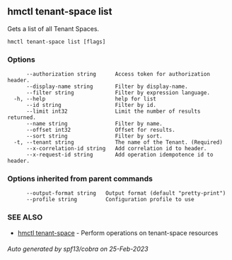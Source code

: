 ## hmctl tenant-space list

Gets a list of all Tenant Spaces.

```
hmctl tenant-space list [flags]
```

### Options

```
      --authorization string      Access token for authorization header.
      --display-name string       Filter by display-name.
      --filter string             Filter by expression language.
  -h, --help                      help for list
      --id string                 Filter by id.
      --limit int32               Limit the number of results returned.
      --name string               Filter by name.
      --offset int32              Offset for results.
      --sort string               Filter by sort.
  -t, --tenant string             The name of the Tenant. (Required)
      --x-correlation-id string   Add correlation id to header.
      --x-request-id string       Add operation idempotence id to header.
```

### Options inherited from parent commands

```
      --output-format string   Output format (default "pretty-print")
      --profile string         Configuration profile to use
```

### SEE ALSO

* [hmctl tenant-space](hmctl_tenant-space.md)	 - Perform operations on tenant-space resources

###### Auto generated by spf13/cobra on 25-Feb-2023
